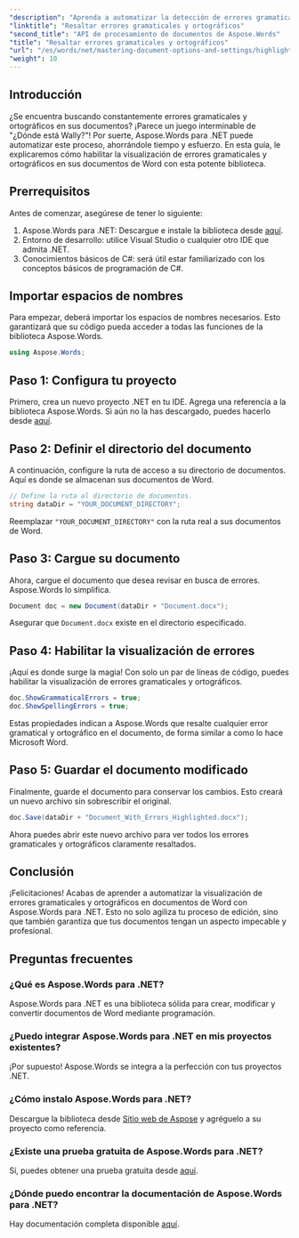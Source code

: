 ```yaml
---
"description": "Aprenda a automatizar la detección de errores gramaticales y ortográficos en documentos de Word con Aspose.Words para .NET. Esta guía paso a paso."
"linktitle": "Resaltar errores gramaticales y ortográficos"
"second_title": "API de procesamiento de documentos de Aspose.Words"
"title": "Resaltar errores gramaticales y ortográficos"
"url": "/es/words/net/mastering-document-options-and-settings/highlight-grammatical-and-spelling-errors/"
"weight": 10
---
```


## Introducción

¿Se encuentra buscando constantemente errores gramaticales y ortográficos en sus documentos? ¡Parece un juego interminable de "¿Dónde está Wally?"! Por suerte, Aspose.Words para .NET puede automatizar este proceso, ahorrándole tiempo y esfuerzo. En esta guía, le explicaremos cómo habilitar la visualización de errores gramaticales y ortográficos en sus documentos de Word con esta potente biblioteca.

## Prerrequisitos

Antes de comenzar, asegúrese de tener lo siguiente:

1. Aspose.Words para .NET: Descargue e instale la biblioteca desde [aquí](https://releases.aspose.com/words/net/).
2. Entorno de desarrollo: utilice Visual Studio o cualquier otro IDE que admita .NET.
3. Conocimientos básicos de C#: será útil estar familiarizado con los conceptos básicos de programación de C#.

## Importar espacios de nombres

Para empezar, deberá importar los espacios de nombres necesarios. Esto garantizará que su código pueda acceder a todas las funciones de la biblioteca Aspose.Words.

```csharp
using Aspose.Words;
```

## Paso 1: Configura tu proyecto

Primero, crea un nuevo proyecto .NET en tu IDE. Agrega una referencia a la biblioteca Aspose.Words. Si aún no la has descargado, puedes hacerlo desde [aquí](https://releases.aspose.com/words/net/).

## Paso 2: Definir el directorio del documento

A continuación, configure la ruta de acceso a su directorio de documentos. Aquí es donde se almacenan sus documentos de Word.

```csharp
// Define la ruta al directorio de documentos.
string dataDir = "YOUR_DOCUMENT_DIRECTORY";
```

Reemplazar `"YOUR_DOCUMENT_DIRECTORY"` con la ruta real a sus documentos de Word.

## Paso 3: Cargue su documento

Ahora, cargue el documento que desea revisar en busca de errores. Aspose.Words lo simplifica.

```csharp
Document doc = new Document(dataDir + "Document.docx");
```

Asegurar que `Document.docx` existe en el directorio especificado.

## Paso 4: Habilitar la visualización de errores

¡Aquí es donde surge la magia! Con solo un par de líneas de código, puedes habilitar la visualización de errores gramaticales y ortográficos.

```csharp
doc.ShowGrammaticalErrors = true;
doc.ShowSpellingErrors = true;
```

Estas propiedades indican a Aspose.Words que resalte cualquier error gramatical y ortográfico en el documento, de forma similar a como lo hace Microsoft Word.

## Paso 5: Guardar el documento modificado

Finalmente, guarde el documento para conservar los cambios. Esto creará un nuevo archivo sin sobrescribir el original.

```csharp
doc.Save(dataDir + "Document_With_Errors_Highlighted.docx");
```

Ahora puedes abrir este nuevo archivo para ver todos los errores gramaticales y ortográficos claramente resaltados.

## Conclusión

¡Felicitaciones! Acabas de aprender a automatizar la visualización de errores gramaticales y ortográficos en documentos de Word con Aspose.Words para .NET. Esto no solo agiliza tu proceso de edición, sino que también garantiza que tus documentos tengan un aspecto impecable y profesional.

## Preguntas frecuentes

### ¿Qué es Aspose.Words para .NET?
Aspose.Words para .NET es una biblioteca sólida para crear, modificar y convertir documentos de Word mediante programación.

### ¿Puedo integrar Aspose.Words para .NET en mis proyectos existentes?
¡Por supuesto! Aspose.Words se integra a la perfección con tus proyectos .NET.

### ¿Cómo instalo Aspose.Words para .NET?
Descargue la biblioteca desde [Sitio web de Aspose](https://releases.aspose.com/words/net/) y agréguelo a su proyecto como referencia.

### ¿Existe una prueba gratuita de Aspose.Words para .NET?
Sí, puedes obtener una prueba gratuita desde [aquí](https://releases.aspose.com/).

### ¿Dónde puedo encontrar la documentación de Aspose.Words para .NET?
Hay documentación completa disponible [aquí](https://reference.aspose.com/words/net/).